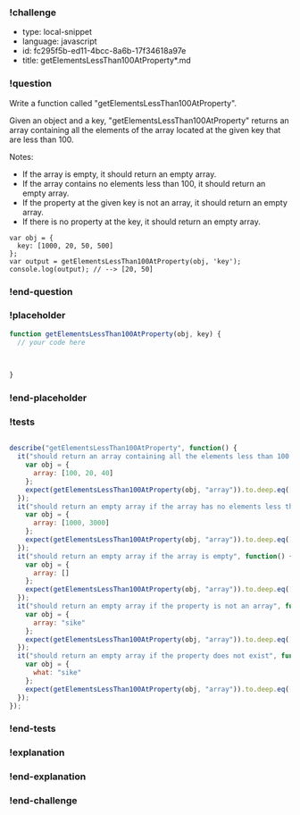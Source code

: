 ### !challenge

* type: local-snippet
* language: javascript
* id: fc295f5b-ed11-4bcc-8a6b-17f34618a97e
* title: getElementsLessThan100AtProperty*.md

### !question

Write a function called "getElementsLessThan100AtProperty".

Given an object and a key, "getElementsLessThan100AtProperty" returns an array containing all the elements of the array located at the given key that are less than 100.

Notes:
* If the array is empty, it should return an empty array.
* If the array contains no elements less than 100, it should return an empty array.
* If the property at the given key is not an array, it should return an empty array.
* If there is no property at the key, it should return an empty array.

```
var obj = {
  key: [1000, 20, 50, 500]
};
var output = getElementsLessThan100AtProperty(obj, 'key');
console.log(output); // --> [20, 50]
```

### !end-question

### !placeholder

```js
function getElementsLessThan100AtProperty(obj, key) {
  // your code here
   

   
}
```

### !end-placeholder

### !tests

```js

describe("getElementsLessThan100AtProperty", function() {
  it("should return an array containing all the elements less than 100 in the array located at key", function() {
    var obj = {
      array: [100, 20, 40]
    };
    expect(getElementsLessThan100AtProperty(obj, "array")).to.deep.eq([20, 40]);
  });
  it("should return an empty array if the array has no elements less than 100", function() {
    var obj = {
      array: [1000, 3000]
    };
    expect(getElementsLessThan100AtProperty(obj, "array")).to.deep.eq([]);
  });
  it("should return an empty array if the array is empty", function() {
    var obj = {
      array: []
    };
    expect(getElementsLessThan100AtProperty(obj, "array")).to.deep.eq([]);
  });
  it("should return an empty array if the property is not an array", function() {
    var obj = {
      array: "sike"
    };
    expect(getElementsLessThan100AtProperty(obj, "array")).to.deep.eq([]);
  });
  it("should return an empty array if the property does not exist", function() {
    var obj = {
      what: "sike"
    };
    expect(getElementsLessThan100AtProperty(obj, "array")).to.deep.eq([]);
  });
});


```

### !end-tests

### !explanation

### !end-explanation

### !end-challenge
